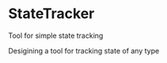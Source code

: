 # StateTracker
Tool for simple state tracking

<p>Desigining a tool for tracking state of any type</p>
